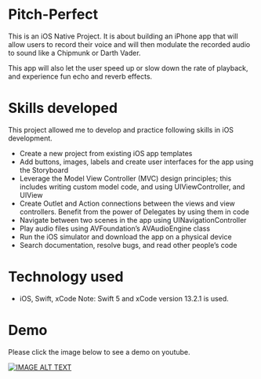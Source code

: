 # Pitch-Perfect

This is an iOS Native Project. It is about building an iPhone app that will allow users to record their voice and will then modulate the recorded audio to sound like a 
Chipmunk or Darth Vader. 

This app will also let the user speed up or slow down the rate of playback, and experience fun echo and reverb effects.

# Skills developed
This project allowed me to develop and practice following skills in iOS development.

- Create a new project from existing iOS app templates
- Add buttons, images, labels and create user interfaces for the app using the Storyboard
- Leverage the Model View Controller (MVC) design principles; this includes writing custom model code, and using UIViewController, and UIView
- Create Outlet and Action connections between the views and view controllers. Benefit from the power of Delegates by using them in code
- Navigate between two scenes in the app using UINavigationController
- Play audio files using AVFoundation’s AVAudioEngine class
- Run the iOS simulator and download the app on a physical device
- Search documentation, resolve bugs, and read other people’s code

# Technology used
- iOS, Swift, xCode
Note: Swift 5 and xCode version 13.2.1 is used.

# Demo
Please click the image below to see a demo on youtube.

[![IMAGE ALT TEXT](http://img.youtube.com/vi/bQemBmhh4TE/0.jpg)](http://www.youtube.com/watch?v=bQemBmhh4TE "iOS App Demo - Pitch Perfect")



